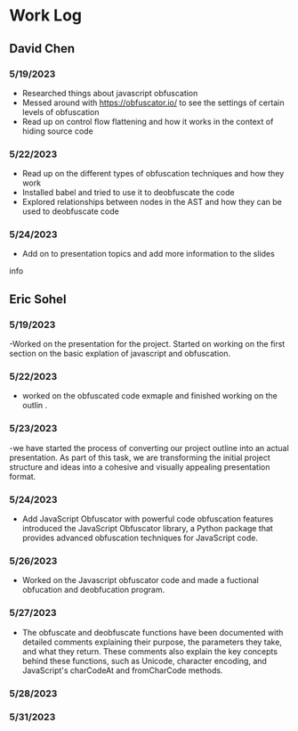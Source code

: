 # Work Log

## David Chen

### 5/19/2023

- Researched things about javascript obfuscation
- Messed around with https://obfuscator.io/ to see the settings of certain levels of obfuscation
- Read up on control flow flattening and how it works in the context of hiding source code

### 5/22/2023
- Read up on the different types of obfuscation techniques and how they work
- Installed babel and tried to use it to deobfuscate the code 
- Explored relationships between nodes in the AST and how they can be used to deobfuscate code

### 5/24/2023
- Add on to presentation topics and add more information to the slides

info

## Eric Sohel

### 5/19/2023

-Worked on the presentation for the project. Started on working on the first section on the basic explation of javascript and obfuscation. 


### 5/22/2023
- worked on the obfuscated code exmaple and finished working on the outlin . 

### 5/23/2023 
-we have started the process of converting our project outline into an actual presentation. As part of this task, we are transforming the initial project structure and ideas into a cohesive and visually appealing presentation format.

### 5/24/2023 
- Add JavaScript Obfuscator with powerful code obfuscation features
introduced the JavaScript Obfuscator library, a Python package that provides advanced obfuscation techniques for JavaScript code. 


### 5/26/2023 
- Worked on the Javascript obfuscator code and made a fuctional obfucation and deobfucation program. 

### 5/27/2023 
 - The obfuscate and deobfuscate functions have been documented with detailed comments explaining their purpose, the parameters they take, and what they return. These comments also explain the key concepts behind these functions, such as Unicode, character encoding, and JavaScript's charCodeAt and fromCharCode methods.

 ### 5/28/2023

 
 ### 5/31/2023